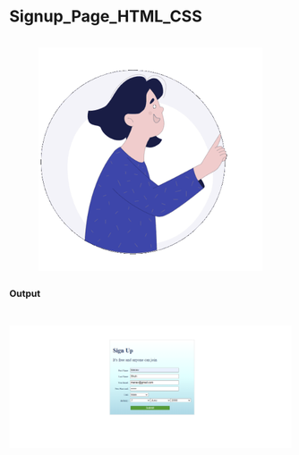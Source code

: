 # Signup_Page_HTML_CSS


<h1 align="center"> <center><img src="https://github.com/manavshah123/Signup_Page_HTML_CSS/blob/main/signup_rn.gif"  width="400"></h1>


  ### Output
<br>
<p float="left">
  <img src="https://github.com/manavshah123/Signup_Page_HTML_CSS/blob/main/Screenshot%202022-02-20%20210821.png"/>
</p>
